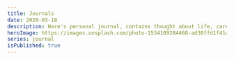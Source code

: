 ```yaml
---
title: Journals
date: 2020-03-18
description: Hare's personal journal, contains thought about life, career, and the world around him.
heroImage: https://images.unsplash.com/photo-1534109284468-ad30ffd1f41d?ixlib=rb-1.2.1&ixid=eyJhcHBfaWQiOjEyMDd9&auto=format&fit=crop&w=750&q=80
series: journal
isPublished: true
---
```

